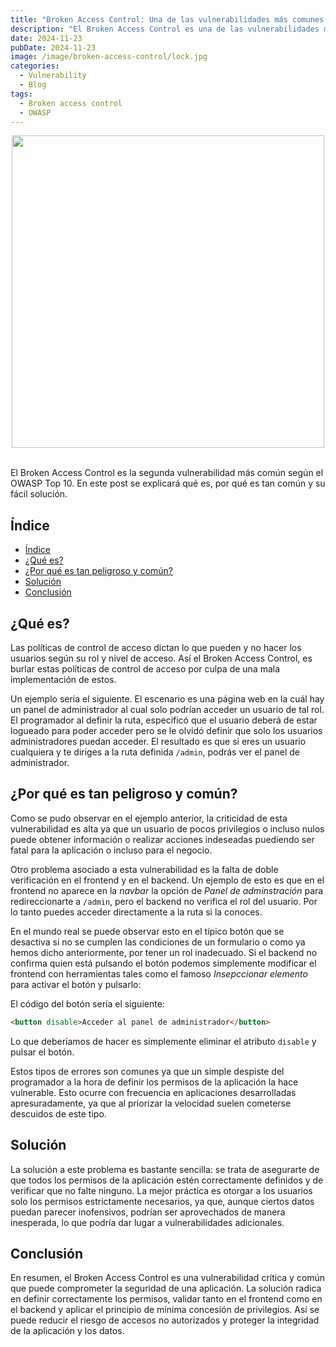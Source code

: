 ```yaml
---
title: "Broken Access Control: Una de las vulnerabilidades más comunes y Peligrosas"
description: "El Broken Access Control es una de las vulnerabilidades más comunes y peligrosas según OWASP. Descubre cómo ocurre, sus riesgos y cómo proteger tus aplicaciones."
date: 2024-11-23
pubDate: 2024-11-23
image: /image/broken-access-control/lock.jpg
categories:
  - Vulnerability
  - Blog
tags:
  - Broken access control
  - OWASP
---
```


<center>
  <img src="/image/broken-access-control/lock.jpg" width="500"/>
</center>

<br/>

El Broken Access Control es la segunda vulnerabilidad más común según el OWASP Top 10. En este post se explicará qué es, por qué es tan común y su fácil solución.


## Índice
- [Índice](#índice)
- [¿Qué es?](#qué-es)
- [¿Por qué es tan peligroso y común?](#por-qué-es-tan-peligroso-y-común)
- [Solución](#solución)
- [Conclusión](#conclusión)

## ¿Qué es?

Las políticas de control de acceso dictan lo que pueden y no hacer los usuarios según su rol y nivel de acceso. Así el Broken Access Control, es burlar estas políticas de control de acceso por culpa de una mala implementación de estos.

Un ejemplo sería el siguiente. El escenario es una página web en la cuál hay un panel de administrador al cual solo podrían acceder un usuario de tal rol. El programador al definir la ruta, especificó que el usuario deberá de estar logueado para poder acceder pero se le olvidó definir que solo los usuarios administradores puedan acceder. El resultado es que si eres un usuario cualquiera y te diriges a la ruta definida `/admin`, podrás ver el panel de administrador.

## ¿Por qué es tan peligroso y común?

Como se pudo observar en el ejemplo anterior, la criticidad de esta vulnerabilidad es alta ya que un usuario de pocos privilegios o incluso nulos puede obtener información o realizar acciones indeseadas puediendo ser fatal para la aplicación o incluso para el negocio.

Otro problema asociado a esta vulnerabilidad es la falta de doble verificación en el frontend y en el backend. Un ejemplo de esto es que en el frontend no aparece en la _navbar_ la opción de _Panel de adminstración_ para redireccionarte a `/admin`, pero el backend no verifica el rol del usuario. Por lo tanto puedes acceder directamente a la ruta si la conoces.

En el mundo real se puede observar esto en el típico botón que se desactiva si no se cumplen las condiciones de un formulario o como ya hemos dicho anteriormente, por tener un rol inadecuado. Si el backend no confirma quien está pulsando el botón podemos simplemente modificar el frontend con herramientas tales como el famoso _Insepccionar elemento_ para activar el botón y pulsarlo:

El código del botón sería el siguiente:

```html
<button disable>Acceder al panel de administrador</button>
```

Lo que deberíamos de hacer es simplemente eliminar el atributo `disable` y pulsar el botón.

Estos tipos de errores son comunes ya que un simple despiste del programador a la hora de definir los permisos de la aplicación la hace vulnerable. Esto ocurre con frecuencia en aplicaciones desarrolladas apresuradamente, ya que al priorizar la velocidad suelen cometerse descuidos de este tipo.

## Solución

La solución a este problema es bastante sencilla: se trata de asegurarte de que todos los permisos de la aplicación estén correctamente definidos y de verificar que no falte ninguno. La mejor práctica es otorgar a los usuarios solo los permisos estrictamente necesarios, ya que, aunque ciertos datos puedan parecer inofensivos, podrían ser aprovechados de manera inesperada, lo que podría dar lugar a vulnerabilidades adicionales.

## Conclusión

En resumen, el Broken Access Control es una vulnerabilidad crítica y común que puede comprometer la seguridad de una aplicación. La solución radica en definir correctamente los permisos, validar tanto en el frontend como en el backend y aplicar el principio de mínima concesión de privilegios. Así se puede reducir el riesgo de accesos no autorizados y proteger la integridad de la aplicación y los datos.
